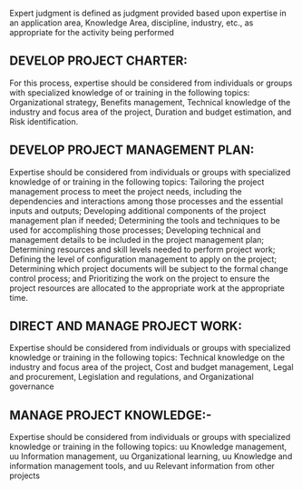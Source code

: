 Expert judgment is defined as judgment provided based upon expertise in an application area, Knowledge Area, 
discipline, industry, etc., as appropriate for the activity being performed

## DEVELOP PROJECT CHARTER:
For this process, expertise should be considered from individuals or groups with specialized knowledge of or training 
in the following topics:
Organizational strategy,
Benefits management,
Technical knowledge of the industry and focus area of the project,
Duration and budget estimation, and
Risk identification.

## DEVELOP PROJECT MANAGEMENT PLAN:
Expertise should be considered from individuals or groups with specialized
knowledge of or training in the following topics:
Tailoring the project management process to meet the project needs, including the dependencies and interactions 
among those processes and the essential inputs and outputs;
Developing additional components of the project management plan if needed;
Determining the tools and techniques to be used for accomplishing those processes;
Developing technical and management details to be included in the project management plan;
Determining resources and skill levels needed to perform project work;
Defining the level of configuration management to apply on the project;
Determining which project documents will be subject to the formal change control process; and
Prioritizing the work on the project to ensure the project resources are allocated to the appropriate work at the 
appropriate time.


## DIRECT AND MANAGE PROJECT WORK:
Expertise should be considered from individuals or groups with specialized knowledge 
or training in the following topics:
Technical knowledge on the industry and focus area of the project,
Cost and budget management,
Legal and procurement,
Legislation and regulations, and
Organizational governance

## MANAGE PROJECT KNOWLEDGE:-
Expertise should be considered from individuals or groups with specialized knowledge 
or training in the following topics:
uu Knowledge management,
uu Information management,
uu Organizational learning,
uu Knowledge and information management tools, and
uu Relevant information from other projects

